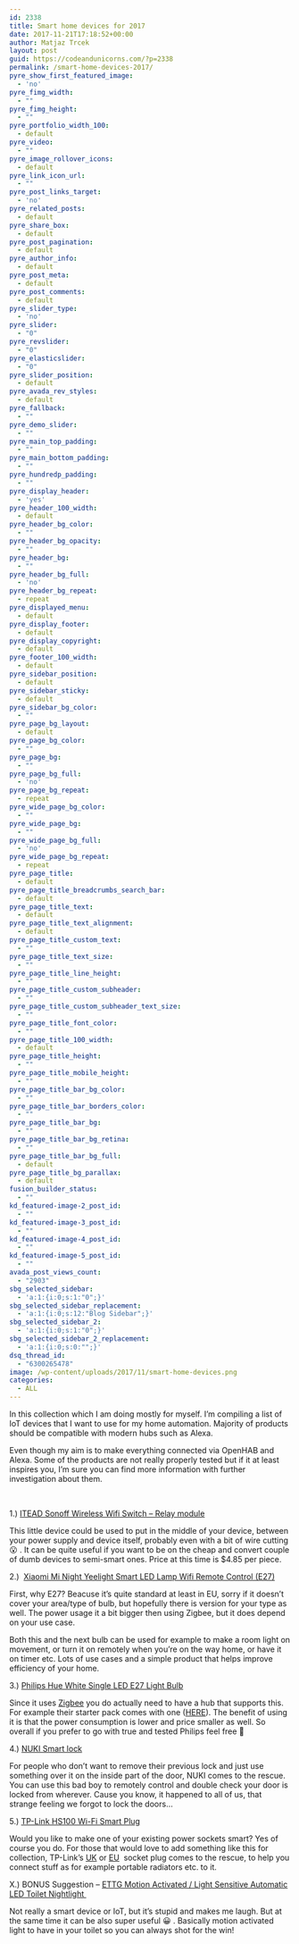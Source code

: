 ```yaml
---
id: 2338
title: Smart home devices for 2017
date: 2017-11-21T17:18:52+00:00
author: Matjaz Trcek
layout: post
guid: https://codeandunicorns.com/?p=2338
permalink: /smart-home-devices-2017/
pyre_show_first_featured_image:
  - 'no'
pyre_fimg_width:
  - ""
pyre_fimg_height:
  - ""
pyre_portfolio_width_100:
  - default
pyre_video:
  - ""
pyre_image_rollover_icons:
  - default
pyre_link_icon_url:
  - ""
pyre_post_links_target:
  - 'no'
pyre_related_posts:
  - default
pyre_share_box:
  - default
pyre_post_pagination:
  - default
pyre_author_info:
  - default
pyre_post_meta:
  - default
pyre_post_comments:
  - default
pyre_slider_type:
  - 'no'
pyre_slider:
  - "0"
pyre_revslider:
  - "0"
pyre_elasticslider:
  - "0"
pyre_slider_position:
  - default
pyre_avada_rev_styles:
  - default
pyre_fallback:
  - ""
pyre_demo_slider:
  - ""
pyre_main_top_padding:
  - ""
pyre_main_bottom_padding:
  - ""
pyre_hundredp_padding:
  - ""
pyre_display_header:
  - 'yes'
pyre_header_100_width:
  - default
pyre_header_bg_color:
  - ""
pyre_header_bg_opacity:
  - ""
pyre_header_bg:
  - ""
pyre_header_bg_full:
  - 'no'
pyre_header_bg_repeat:
  - repeat
pyre_displayed_menu:
  - default
pyre_display_footer:
  - default
pyre_display_copyright:
  - default
pyre_footer_100_width:
  - default
pyre_sidebar_position:
  - default
pyre_sidebar_sticky:
  - default
pyre_sidebar_bg_color:
  - ""
pyre_page_bg_layout:
  - default
pyre_page_bg_color:
  - ""
pyre_page_bg:
  - ""
pyre_page_bg_full:
  - 'no'
pyre_page_bg_repeat:
  - repeat
pyre_wide_page_bg_color:
  - ""
pyre_wide_page_bg:
  - ""
pyre_wide_page_bg_full:
  - 'no'
pyre_wide_page_bg_repeat:
  - repeat
pyre_page_title:
  - default
pyre_page_title_breadcrumbs_search_bar:
  - default
pyre_page_title_text:
  - default
pyre_page_title_text_alignment:
  - default
pyre_page_title_custom_text:
  - ""
pyre_page_title_text_size:
  - ""
pyre_page_title_line_height:
  - ""
pyre_page_title_custom_subheader:
  - ""
pyre_page_title_custom_subheader_text_size:
  - ""
pyre_page_title_font_color:
  - ""
pyre_page_title_100_width:
  - default
pyre_page_title_height:
  - ""
pyre_page_title_mobile_height:
  - ""
pyre_page_title_bar_bg_color:
  - ""
pyre_page_title_bar_borders_color:
  - ""
pyre_page_title_bar_bg:
  - ""
pyre_page_title_bar_bg_retina:
  - ""
pyre_page_title_bar_bg_full:
  - default
pyre_page_title_bg_parallax:
  - default
fusion_builder_status:
  - ""
kd_featured-image-2_post_id:
  - ""
kd_featured-image-3_post_id:
  - ""
kd_featured-image-4_post_id:
  - ""
kd_featured-image-5_post_id:
  - ""
avada_post_views_count:
  - "2903"
sbg_selected_sidebar:
  - 'a:1:{i:0;s:1:"0";}'
sbg_selected_sidebar_replacement:
  - 'a:1:{i:0;s:12:"Blog Sidebar";}'
sbg_selected_sidebar_2:
  - 'a:1:{i:0;s:1:"0";}'
sbg_selected_sidebar_2_replacement:
  - 'a:1:{i:0;s:0:"";}'
dsq_thread_id:
  - "6300265478"
image: /wp-content/uploads/2017/11/smart-home-devices.png
categories:
  - ALL
---
```

In this collection which I am doing mostly for myself. I&#8217;m compiling a list of IoT devices that I want to use for my home automation. Majority of products should be compatible with modern hubs such as Alexa.

Even though my aim is to make everything connected via OpenHAB and Alexa. Some of the products are not really properly tested but if it at least inspires you, I&#8217;m sure you can find more information with further investigation about them.

&nbsp;

1.) [ITEAD Sonoff Wireless Wifi Switch &#8211; Relay module](https://www.aliexpress.com/item/ITEAD-Sonoff-Wireless-Wifi-Switch-For-Smart-Home-Automation-Relay-Module-10A-90-250V-220V-Support/32829067852.html)

This little device could be used to put in the middle of your device, between your power supply and device itself, probably even with a bit of wire cutting 😮 . It can be quite useful if you want to be on the cheap and convert couple of dumb devices to semi-smart ones. Price at this time is $4.85 per piece.

2.)  [Xiaomi Mi Night Yeelight Smart LED Lamp Wifi Remote Control (E27)](https://www.aliexpress.com/item/Original-Xiaomi-Mi-Night-Yeelight-Smart-LED-Lamp-Wifi-Remote-Control-RGB-Light-E27-Colorful-Smart/32715825015.html)

First, why E27? Beacuse it&#8217;s quite standard at least in EU, sorry if it doesn&#8217;t cover your area/type of bulb, but hopefully there is version for your type as well. The power usage it a bit bigger then using Zigbee, but it does depend on your use case.

Both this and the next bulb can be used for example to make a room light on movement, or turn it on remotely when you&#8217;re on the way home, or have it on timer etc. Lots of use cases and a simple product that helps improve efficiency of your home.

3.) [Philips Hue White Single LED E27 Light Bulb](https://www.amazon.co.uk/Philips-White-Single-Light-Works/dp/B0152WXI0E)

Since it uses [Zigbee](https://learn.adafruit.com/alltheiot-transports/zigbee-z-wave) you do actually need to have a hub that supports this. For example their starter pack comes with one ([HERE](https://www.amazon.co.uk/Philips-White-Single-Light-Works/dp/B0152WXI18/)). The benefit of using it is that the power consumption is lower and price smaller as well. So overall if you prefer to go with true and tested Philips feel free 🙂

4.) [NUKI Smart lock](https://nuki.io/en/smart-lock/)

For people who don&#8217;t want to remove their previous lock and just use something over it on the inside part of the door, NUKI comes to the rescue. You can use this bad boy to remotely control and double check your door is locked from wherever. Cause you know, it happened to all of us, that strange feeling we forgot to lock the doors&#8230;

5.) [TP-Link HS100 Wi-Fi Smart Plug](https://www.amazon.co.uk/HS100-Assistant-Required-Anywhere-UK/dp/B01I3ZCBFK/)

Would you like to make one of your existing power sockets smart? Yes of course you do. For those that would love to add something like this for collection, TP-Link&#8217;s [UK](https://www.amazon.co.uk/HS100-Assistant-Required-Anywhere-UK/dp/B01I3ZCBFK/) or [EU](https://www.amazon.co.uk/TP-LINK-HS100-TP-Link-Wi-Fi-Smart/dp/B017X72J5Q/)  socket plug comes to the rescue, to help you connect stuff as for example portable radiators etc. to it.

X.) BONUS Suggestion &#8211; [ETTG Motion Activated / Light Sensitive Automatic LED Toilet Nightlight ](https://www.amazon.co.uk/Activated-Sensitive-Automatic-Nightlight-Battery-Operated/dp/B01G3FIV8S/)

Not really a smart device or IoT, but it&#8217;s stupid and makes me laugh. But at the same time it can be also super useful 😀 . Basically motion activated light to have in your toilet so you can always shot for the win!